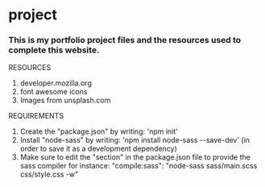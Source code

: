 
# project
### This is my portfolio project files and the resources used to complete this website.

RESOURCES
1. developer.mozilla.org
2. font awesome icons
3. Images from unsplash.com

REQUIREMENTS 
1. Create the "package.json" by writing: 'npm init'
2. Install "node-sass" by writing: 'npm install node-sass --save-dev' (in order to save it as a development dependency)
3. Make sure to edit the "section" in the package.json file to provide the sass compiler for instance: "compile:sass": "node-sass sass/main.scss css/style.css -w"